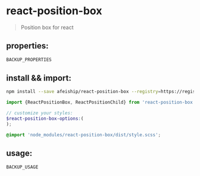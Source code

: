 # react-position-box
> Position box for react

## properties:
```javascript
BACKUP_PROPERTIES
```

## install && import:
```bash
npm install --save afeiship/react-position-box --registry=https://registry.npm.taobao.org
```

```js
import {ReactPositionBox, ReactPositionChild} from 'react-position-box';
```

```scss
// customize your styles:
$react-position-box-options:(
);

@import 'node_modules/react-position-box/dist/style.scss';
```


## usage:
```jsx
BACKUP_USAGE
```
